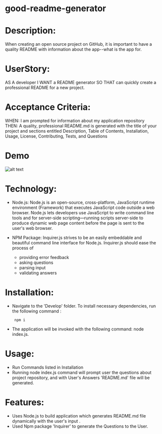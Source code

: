 # good-readme-generator

# Description:
When creating an open source project on GitHub, it is important to have a quality README with information about the app--what is the app for.

# UserStory:
AS A developer
I WANT a README generator
SO THAT can quickly create a professional README for a new project.

# Acceptance Criteria:
WHEN: I am prompted for information about my application repository
THEN: A quality, professional README.md is generated with the title of your project and sections entitled Description, Table of Contents, Installation, Usage, License, Contributing, Tests, and Questions

# Demo
![alt text](https://github.com/PratyushaRaghupatruni/good-readme-generator/blob/master/Develop/images/readme.gif)

# Technology:
* Node.js:
Node.js is an open-source, cross-platform, JavaScript runtime environment (Framework) that executes JavaScript code outside a web browser. Node.js lets developers use JavaScript to write command line tools and for server-side scripting—running scripts server-side to produce dynamic web page content before the page is sent to the user's web browser.

* NPM Package:
Inquirer.js strives to be an easily embeddable and beautiful command line interface for Node.js.
Inquirer.js should ease the process of
   * providing error feedback
   * asking questions
   * parsing input
   * validating answers

# Installation:
* Navigate to the 'Develop' folder. To install necessary dependencies, run the following command :
  <pre><code> npm i</code></pre>
* The application will be invoked with the following command:
  node index.js.

# Usage:
* Run Commands listed in Installation
* Running node index.js command will prompt user the questions about project repository, and with User's Answers 'README.md' file will be generated.

# Features:
* Uses Node.js to build application which generates README.md file dynamically with the user's input .
* Used Npm package 'Inquirer' to generate the Questions to the User.

